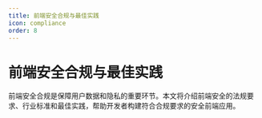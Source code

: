```yaml
---
title: 前端安全合规与最佳实践
icon: compliance
order: 8
---
```


# 前端安全合规与最佳实践

前端安全合规是保障用户数据和隐私的重要环节。本文将介绍前端安全的法规要求、行业标准和最佳实践，帮助开发者构建符合合规要求的安全前端应用。
